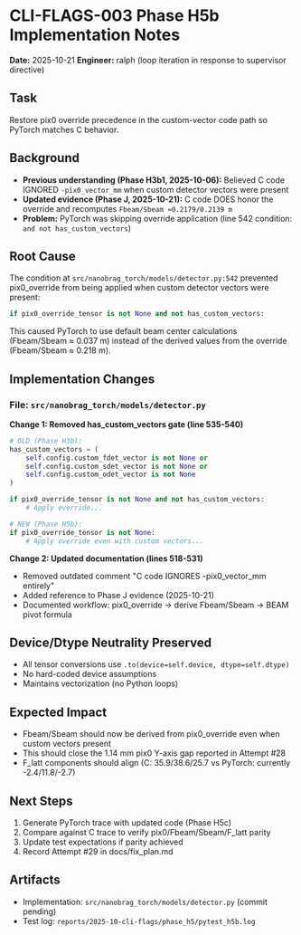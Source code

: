 # CLI-FLAGS-003 Phase H5b Implementation Notes

**Date:** 2025-10-21
**Engineer:** ralph (loop iteration in response to supervisor directive)

## Task
Restore pix0 override precedence in the custom-vector code path so PyTorch matches C behavior.

## Background
- **Previous understanding (Phase H3b1, 2025-10-06):** Believed C code IGNORED `-pix0_vector_mm` when custom detector vectors were present
- **Updated evidence (Phase J, 2025-10-21):** C code DOES honor the override and recomputes `Fbeam/Sbeam ≈0.2179/0.2139 m`
- **Problem:** PyTorch was skipping override application (line 542 condition: `and not has_custom_vectors`)

## Root Cause
The condition at `src/nanobrag_torch/models/detector.py:542` prevented pix0_override from being applied when custom detector vectors were present:

```python
if pix0_override_tensor is not None and not has_custom_vectors:
```

This caused PyTorch to use default beam center calculations (Fbeam/Sbeam ≈ 0.037 m) instead of the derived values from the override (Fbeam/Sbeam ≈ 0.218 m).

## Implementation Changes

### File: `src/nanobrag_torch/models/detector.py`

**Change 1: Removed has_custom_vectors gate (line 535-540)**
```python
# OLD (Phase H3b):
has_custom_vectors = (
    self.config.custom_fdet_vector is not None or
    self.config.custom_sdet_vector is not None or
    self.config.custom_odet_vector is not None
)

if pix0_override_tensor is not None and not has_custom_vectors:
    # Apply override...

# NEW (Phase H5b):
if pix0_override_tensor is not None:
    # Apply override even with custom vectors...
```

**Change 2: Updated documentation (lines 518-531)**
- Removed outdated comment "C code IGNORES -pix0_vector_mm entirely"
- Added reference to Phase J evidence (2025-10-21)
- Documented workflow: pix0_override → derive Fbeam/Sbeam → BEAM pivot formula

## Device/Dtype Neutrality Preserved
- All tensor conversions use `.to(device=self.device, dtype=self.dtype)`
- No hard-coded device assumptions
- Maintains vectorization (no Python loops)

## Expected Impact
- Fbeam/Sbeam should now be derived from pix0_override even when custom vectors present
- This should close the 1.14 mm pix0 Y-axis gap reported in Attempt #28
- F_latt components should align (C: 35.9/38.6/25.7 vs PyTorch: currently -2.4/11.8/-2.7)

## Next Steps
1. Generate PyTorch trace with updated code (Phase H5c)
2. Compare against C trace to verify pix0/Fbeam/Sbeam/F_latt parity
3. Update test expectations if parity achieved
4. Record Attempt #29 in docs/fix_plan.md

## Artifacts
- Implementation: `src/nanobrag_torch/models/detector.py` (commit pending)
- Test log: `reports/2025-10-cli-flags/phase_h5/pytest_h5b.log`
